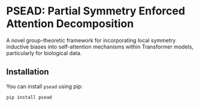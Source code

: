 # PSEAD: Partial Symmetry Enforced Attention Decomposition

A novel group-theoretic framework for incorporating local symmetry inductive biases into self-attention mechanisms within Transformer models, particularly for biological data.

## Installation

You can install `psead` using pip:

```bash
pip install psead
```
